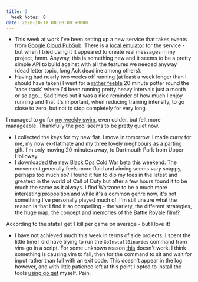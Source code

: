 ```yaml
---
title: |
  Week Notes: 8
date: 2020-10-18 00:00:00 +0000
---
```


- This week at work I've been setting up a new service that takes events from [Google Cloud PubSub](https://cloud.google.com/pubsub/docs/overview). There is a [local emulator](https://cloud.google.com/pubsub/docs/emulator) for the service - but when I tried using it it appeared to create real messages in my project, hmm. Anyway, this is something new and it seems to be a pretty simple API to build against with all the features we needed anyway (dead letter topic, long Ack deadline among others).
- Having had nearly two weeks off running (at least a week longer than I should have taken) I went for a [rather feeble](https://www.strava.com/activities/4210043978) 20 minute potter round the 'race track' where I'd been running pretty heavy intervals just a month or so ago... Sad times but it was a nice reminder of how much I enjoy running and that it's important, when reducing training intensity, to go close to zero, but not to stop completely for very long.

I managed to go for [my weekly swim](https://www.strava.com/activities/4205351355), even colder, but felt more manageable. Thankfully the pool seems to be pretty quiet now.
- I collected the keys for my new flat. I move in tomorrow. I made curry for me, my now ex-flatmate and my three lovely nieghbours as a parting gift. I'm only moving 20 minutes away, to Dartmouth Park from Upper Holloway.
- I downloaded the new Black Ops Cold War beta this weekend. The movement generally feels more fluid and aiming seems *very* snappy, perhaps too much so? I found it fun to dip my toes in the latest and greatest in the world of Call of Duty but after a few hours found it to be much the same as it always. I find Warzone to be a much more interesting proposition and while it's a common genre now, it's not something I've personally played much of. I'm still unsure what the reason is that I find it so compelling - the variety, the different strategies, the huge map, the concept and memories of the Battle Royale film!?

According to the stats I get 1 kill per game on average - but I love it!
- I have not achieved much this week in terms of side projects. I spent the little time I did have trying to run the `GoInstallBinaries` command from vim-go in a script. For some unknown reason [this](https://github.com/charlieegan3/linux-environment/commit/80c8ce0b8d3b3f485d82c50b858708400ea4a1b2#diff-04f5113744c41f945da359c370e2f8fdf96db6b8ca59617b068dc9461b79c7edR47) doesn't work. I think something is causing vim to fail, then for the command to sit and wait for input rather than fail with an exit code. This doesn't appear in the log however, and with little patience left at this point I opted to install the tools [using go get](https://github.com/charlieegan3/linux-environment/commit/46c2e970cb1616aacaacb4608ec53d69d8a64d9b) myself. Pain.
